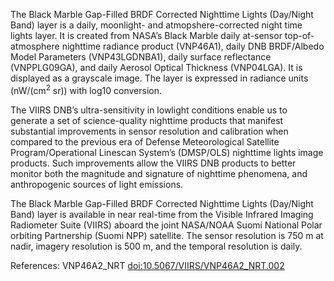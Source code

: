 The Black Marble Gap-Filled BRDF Corrected Nighttime Lights (Day/Night Band) layer is a daily, moonlight- and atmopshere-corrected night time lights layer. It is created from NASA’s Black Marble daily at-sensor top-of-atmosphere nighttime radiance product (VNP46A1), daily DNB BRDF/Albedo Model Parameters (VNP43LGDNBA1), daily surface reflectance (VNPPLG09GA), and daily Aerosol Optical Thickness (VNP04LGA). It is displayed as a grayscale image. The layer is expressed in radiance units (nW/(cm<sup>2</sup> sr))  with log10 conversion.

The VIIRS DNB’s ultra-sensitivity in lowlight conditions enable us to generate a set of science-quality nighttime products that manifest substantial improvements in sensor resolution and calibration when compared to the previous era of Defense Meteorological Satellite Program/Operational Linescan System’s (DMSP/OLS) nighttime lights image products. Such improvements allow the VIIRS DNB products to better monitor both the magnitude and signature of nighttime phenomena, and anthropogenic sources of light emissions.

The Black Marble Gap-Filled BRDF Corrected Nighttime Lights (Day/Night Band) layer is available in near real-time from the Visible Infrared Imaging Radiometer Suite (VIIRS) aboard the joint NASA/NOAA Suomi National Polar orbiting Partnership (Suomi NPP) satellite. The sensor resolution is 750 m at nadir, imagery resolution is 500 m, and the temporal resolution is daily.

References: VNP46A2_NRT [doi:10.5067/VIIRS/VNP46A2_NRT.002](https://doi.org/10.5067/VIIRS/VNP46A2_NRT.002)